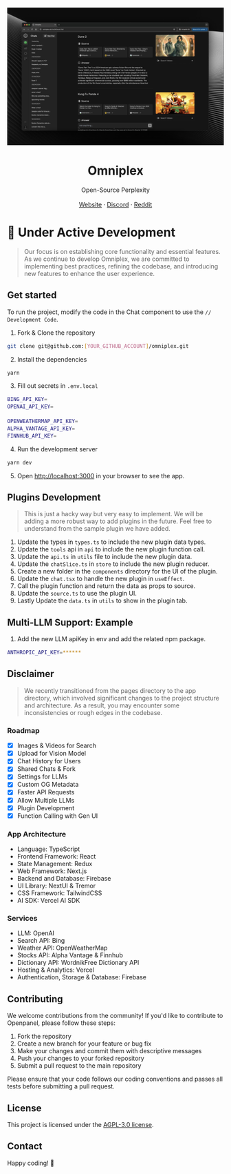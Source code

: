 ![hero](Github.png)

<p align="center">
	<h1 align="center"><b>Omniplex</b></h1>
<p align="center">
    Open-Source Perplexity
    <br />
    <br />
    <a href="https://omniplex.ai">Website</a>
    ·
    <a href="https://discord.gg/87Mh7q5ZSd">Discord</a>
    ·
    <a href="https://www.reddit.com/r/omniplex_ai">Reddit</a>
  </p>
</p>

# :construction: Under Active Development

> Our focus is on establishing core functionality and essential features. As we continue to develop Omniplex, we are committed to implementing best practices, refining the codebase, and introducing new features to enhance the user experience.

## Get started

To run the project, modify the code in the Chat component to use the `// Development Code`.

1. Fork & Clone the repository

```bash
git clone git@github.com:[YOUR_GITHUB_ACCOUNT]/omniplex.git
```

2. Install the dependencies

```bash
yarn
```

3. Fill out secrets in `.env.local`

```bash
BING_API_KEY=
OPENAI_API_KEY=

OPENWEATHERMAP_API_KEY=
ALPHA_VANTAGE_API_KEY=
FINNHUB_API_KEY=
```

4. Run the development server

```bash
yarn dev
```

5. Open [http://localhost:3000](http://localhost:3000) in your browser to see the app.

## Plugins Development

> This is just a hacky way but very easy to implement. We will be adding a more robust way to add plugins in the future. Feel free to understand from the sample plugin we have added.

1. Update the types in `types.ts` to include the new plugin data types.
2. Update the `tools` api in `api` to include the new plugin function call.
3. Update the `api.ts` in `utils` file to include the new plugin data.
4. Update the `chatSlice.ts` in `store` to include the new plugin reducer.
5. Create a new folder in the `components` directory for the UI of the plugin.
6. Update the `chat.tsx` to handle the new plugin in `useEffect`.
7. Call the plugin function and return the data as props to source.
8. Update the `source.ts` to use the plugin UI.
9. Lastly Update the `data.ts` in `utils` to show in the plugin tab.

## Multi-LLM Support: Example

1. Add the new LLM apiKey in env and add the related npm package.

```bash
ANTHROPIC_API_KEY=******
```



## Disclaimer

> We recently transitioned from the pages directory to the app directory, which involved significant changes to the project structure and architecture. As a result, you may encounter some inconsistencies or rough edges in the codebase.

### Roadmap

- [x] Images & Videos for Search
- [x] Upload for Vision Model
- [x] Chat History for Users
- [x] Shared Chats & Fork
- [x] Settings for LLMs
- [x] Custom OG Metadata
- [x] Faster API Requests
- [x] Allow Multiple LLMs
- [x] Plugin Development
- [x] Function Calling with Gen UI

### App Architecture

- Language: TypeScript
- Frontend Framework: React
- State Management: Redux
- Web Framework: Next.js
- Backend and Database: Firebase
- UI Library: NextUI & Tremor
- CSS Framework: TailwindCSS
- AI SDK: Vercel AI SDK

### Services

- LLM: OpenAI
- Search API: Bing
- Weather API: OpenWeatherMap
- Stocks API: Alpha Vantage & Finnhub
- Dictionary API: WordnikFree Dictionary API
- Hosting & Analytics: Vercel
- Authentication, Storage & Database: Firebase

## Contributing

We welcome contributions from the community! If you'd like to contribute to Openpanel, please follow these steps:

1. Fork the repository
2. Create a new branch for your feature or bug fix
3. Make your changes and commit them with descriptive messages
4. Push your changes to your forked repository
5. Submit a pull request to the main repository

Please ensure that your code follows our coding conventions and passes all tests before submitting a pull request.

## License

This project is licensed under the [AGPL-3.0 license](LICENSE).

## Contact


Happy coding! 🚀

